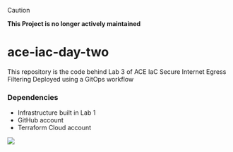 > [!CAUTION]
> **This Project is no longer actively maintained**

# ace-iac-day-two

This repository is the code behind Lab 3 of ACE IaC
Secure Internet Egress Filtering Deployed using a GitOps workflow 

### Dependencies

- Infrastructure built in Lab 1
- GitHub account
- Terraform Cloud account

<img src="topology.png">
